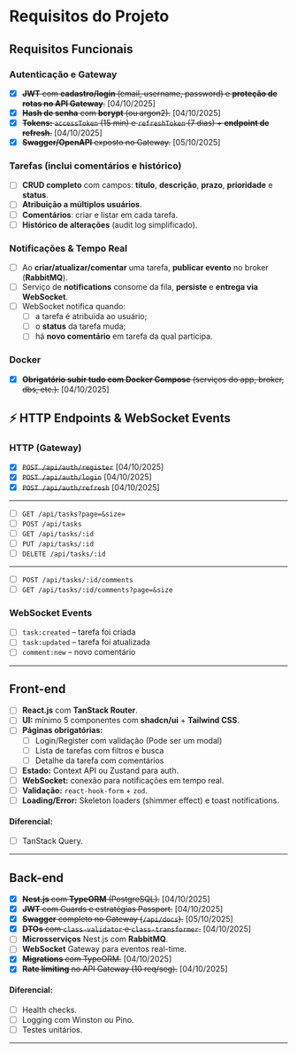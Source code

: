 # Requisitos do Projeto

## Requisitos Funcionais

### Autenticação e Gateway

- [x] ~~**JWT** com **cadastro/login** (email, username, password) e **proteção de rotas no API Gateway**.~~ [04/10/2025]
- [x] ~~**Hash de senha** com **bcrypt** (ou argon2).~~ [04/10/2025]
- [x] ~~**Tokens:** `accessToken` (15 min) e `refreshToken` (7 dias) + **endpoint de refresh**.~~ [04/10/2025]
- [x] ~~**Swagger/OpenAPI** exposto no Gateway.~~ [05/10/2025]

### Tarefas (inclui comentários e histórico)

- [ ] **CRUD completo** com campos: **título**, **descrição**, **prazo**, **prioridade** e **status**.
- [ ] **Atribuição a múltiplos usuários**.
- [ ] **Comentários**: criar e listar em cada tarefa.
- [ ] **Histórico de alterações** (audit log simplificado).

### Notificações & Tempo Real

- [ ] Ao **criar/atualizar/comentar** uma tarefa, **publicar evento** no broker (**RabbitMQ**).
- [ ] Serviço de **notifications** consome da fila, **persiste** e **entrega via WebSocket**.
- [ ] WebSocket notifica quando:
    - [ ] a tarefa é atribuída ao usuário;
    - [ ] o **status** da tarefa muda;
    - [ ] há **novo comentário** em tarefa da qual participa.

### Docker

- [x] ~~**Obrigatório subir tudo com Docker Compose** (serviços do app, broker, dbs, etc.).~~ [04/10/2025]

## ⚡ HTTP Endpoints & WebSocket Events

### HTTP (Gateway)

- [x] ~~`POST /api/auth/register`~~ [04/10/2025]
- [x] ~~`POST /api/auth/login`~~ [04/10/2025]
- [x] ~~`POST /api/auth/refresh`~~ [04/10/2025]

---

- [ ] `GET /api/tasks?page=&size=`
- [ ] `POST /api/tasks`
- [ ] `GET /api/tasks/:id`
- [ ] `PUT /api/tasks/:id`
- [ ] `DELETE /api/tasks/:id`

---

- [ ] `POST /api/tasks/:id/comments`
- [ ] `GET /api/tasks/:id/comments?page=&size`

### WebSocket Events

- [ ] `task:created` – tarefa foi criada
- [ ] `task:updated` – tarefa foi atualizada
- [ ] `comment:new` – novo comentário

---

## Front-end

- [ ] **React.js** com **TanStack Router**.
- [ ] **UI:** mínimo 5 componentes com **shadcn/ui** + **Tailwind CSS**.
- [ ] **Páginas obrigatórias:**
    - [ ] Login/Register com validação (Pode ser um modal)
    - [ ] Lista de tarefas com filtros e busca
    - [ ] Detalhe da tarefa com comentários
- [ ] **Estado:** Context API ou Zustand para auth.
- [ ] **WebSocket:** conexão para notificações em tempo real.
- [ ] **Validação:** `react-hook-form` + `zod`.
- [ ] **Loading/Error:** Skeleton loaders (shimmer effect) e toast notifications.

#### **Diferencial:**

- [ ] TanStack Query.

---

## Back-end

- [x] ~~**Nest.js** com **TypeORM** (PostgreSQL).~~ [04/10/2025]
- [x] ~~**JWT** com Guards e estratégias Passport.~~ [04/10/2025]
- [x] ~~**Swagger** completo no Gateway (`/api/docs`).~~ [05/10/2025]
- [x] ~~**DTOs** com `class-validator` e `class-transformer`.~~ [04/10/2025]
- [ ] **Microsserviços** Nest.js com **RabbitMQ**.
- [ ] **WebSocket** Gateway para eventos real-time.
- [x] ~~**Migrations** com TypeORM.~~ [04/10/2025]
- [x] ~~**Rate limiting** no API Gateway (10 req/seg).~~ [04/10/2025]

#### **Diferencial:**

- [ ] Health checks.
- [ ] Logging com Winston ou Pino.
- [ ] Testes unitários.

---
